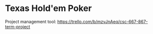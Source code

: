 # Texas Hold'em Poker

Project management tool: https://trello.com/b/mzvJnAeq/csc-667-867-term-project 